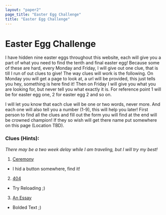 ```yaml
---
layout: "paper2"
page_title: "Easter Egg Challenge"
title: "Easter Egg Challenge"
---
```


# Easter Egg Challenge

I have hidden nine easter eggs throughout this website, each will give you a part of what you need to find the tenth and final easter egg! Because some of these are hard, every Monday and Friday, I will give out one clue, that is till I run of out clues to give! The way clues will work is the following. On Monday you will get a page to look at, a url will be provided, this just tells you hey, something is here find it! Then on Friday I will give you what you are looking for, but never tell you what exactly it is. For reference point 1 will be for easter egg one, 2 for easter egg 2 and so on.

I will let you know that each clue will be one or two words, never more. And each one will also tell you a number (1-9), this will help you later! First person to find all the clues and fill out the form you will find at the end will be crowned champion! If they so wish will get there name put somewhere on this page (Location TBD).

### Clues (Hints): 
<i>There may be a two week delay while I am traveling, but I will try my best!</i>

1. <a href="/ceremony">Ceremony</a>
  - I hid a button somewhere, find it!
2. <a href="/404">404</a>
  - Try Reloading ;)  
3. <a href="/content/schlax_silas_the_history_of_gunpowder_Chemestry">An Essay</a>
  - Bolded Text ;)